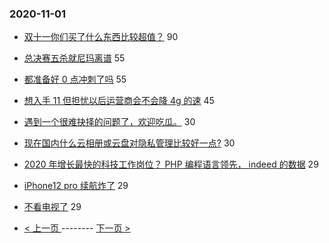 ### 2020-11-01 
- [双十一你们买了什么东西比较超值？](https://www.v2ex.com/t/720623) 90
- [总决赛五杀就尼玛离谱](https://www.v2ex.com/t/720551) 55
- [都准备好 0 点冲刺了吗](https://www.v2ex.com/t/720584) 55
- [想入手 11 但担忧以后运营商会不会降 4g 的速](https://www.v2ex.com/t/720597) 45
- [遇到一个很难抉择的问题了，欢迎吃瓜。](https://www.v2ex.com/t/720679) 30
- [现在国内什么云相册或云盘对隐私管理比较好一点?](https://www.v2ex.com/t/720586) 30
- [2020 年增长最快的科技工作岗位？ PHP 编程语言领先， indeed 的数据](https://www.v2ex.com/t/720611) 29
- [iPhone12 pro 续航炸了](https://www.v2ex.com/t/720619) 29
- [不看电视了](https://www.v2ex.com/t/720624) 29 

- [ < 上一页 ](https://github.com/able8/v2ex-hot-record/blob/master/2020-10-31.md) -------- [ 下一页 > ](https://github.com/able8/v2ex-hot-record/blob/master/2020-11-02.md)